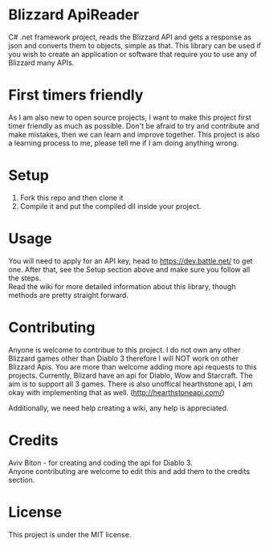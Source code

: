 # Blizzard ApiReader
C# .net framework project, reads the Blizzard API and gets a response as json and converts them to objects, simple as that.
This library can be used if you wish to create an application or software that require you to use any of Blizzard many APIs.

# First timers friendly
As I am also new to open source projects, I want to make this project first timer friendly as much as possible.
Don't be afraid to try and contribute and make mistakes, then we can learn and improve together.
This project is also a learning process to me, please tell me if I am doing anything wrong.

# Setup
1) Fork this repo and then clone it
2) Compile it and put the compiled dll inside your project.


# Usage
You will need to apply for an API key, head to https://dev.battle.net/ to get one.
After that, see the Setup section above and make sure you follow all the steps.  
Read the wiki for more detailed information about this library, though methods are pretty straight forward.

# Contributing
Anyone is welcome to contribue to this project.
I do not own any other Blizzard games other than Diablo 3 therefore I will NOT work on other Blizzard Apis.
You are more than welcome adding more api requests to this projects.
Currently, Blizard have an api for Diablo, Wow and Starcraft. The aim is to support all 3 games.
There is also unoffical hearthstone api, I am okay with implementing that as well. (http://hearthstoneapi.com/)

Additionally, we need help creating a wiki, any help is appreciated.

# Credits
Aviv Biton - for creating and coding the api for Diablo 3.  
Anyone contributing are welcome to edit this and add them to the credits section.

# License

This project is under the MIT license.

